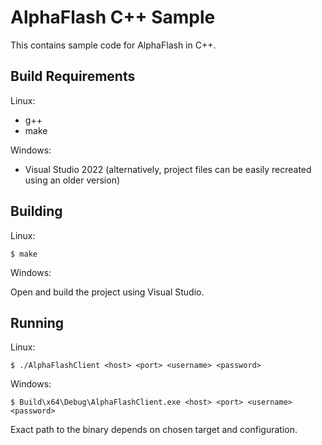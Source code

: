 # AlphaFlash C++ Sample

This contains sample code for AlphaFlash in C++.

## Build Requirements

Linux:
 - g++
 - make

Windows:
 - Visual Studio 2022 (alternatively, project files can be easily recreated using an older version)

## Building

Linux:

    $ make

Windows:

Open and build the project using Visual Studio.

## Running

Linux:

    $ ./AlphaFlashClient <host> <port> <username> <password>

Windows:

    $ Build\x64\Debug\AlphaFlashClient.exe <host> <port> <username> <password>

Exact path to the binary depends on chosen target and configuration.
